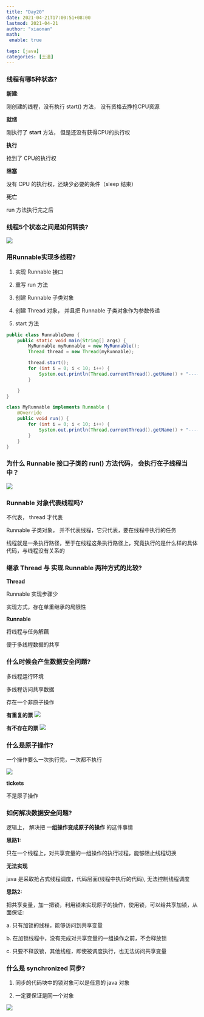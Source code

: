 ```yaml
---
title: "Day20"
date: 2021-04-21T17:00:51+08:00
lastmod: 2021-04-21
author: "xiaonan"
math:
 enable: true

tags: [java]
categories: [王道]
---
```


### 线程有哪5种状态?

**新建**: 

刚创建的线程，没有执行 start() 方法， 没有资格去挣抢CPU资源

**就绪**

刚执行了 **start** 方法， 但是还没有获得CPU的执行权

**执行**

抢到了 CPU的执行权

**阻塞**

没有 CPU 的执行权，还缺少必要的条件（sleep 结束）

**死亡**

run 方法执行完之后

### 线程5个状态之间是如何转换?

![](https://img.fengqigang.cn//img/20210421095335.png)

### 用Runnable实现多线程?

1. 实现 Runnable 接口

2. 重写 run 方法

3. 创建 Runnable 子类对象

4. 创建 Thread 对象， 并且把 Runnable 子类对象作为参数传递

5. start 方法 

```java
public class RunnableDemo {
    public static void main(String[] args) {
        MyRunnable myRunnable = new MyRunnable();
        Thread thread = new Thread(myRunnable);

        thread.start();
        for (int i = 0; i < 10; i++) {
            System.out.println(Thread.currentThread().getName() + "--------" + i);
        }

    }
}

class MyRunnable implements Runnable {
    @Override
    public void run() {
        for (int i = 0; i < 10; i++) {
            System.out.println(Thread.currentThread().getName() + "-------" + i);
        }
    }
}
```

### 为什么 Runnable 接口子类的 run() 方法代码， 会执行在子线程当中？

![](https://img.fengqigang.cn//img/20210421101452.png)

### Runnable 对象代表线程吗?

 不代表， thread 才代表

Runnable 子类对象， 并不代表线程，它只代表，要在线程中执行的任务

线程就是一条执行路径，至于在线程这条执行路径上，究竟执行的是什么样的具体代码，与线程没有关系的

### 继承 Thread 与 实现 Runnable 两种方式的比较?

**Thread**

Runnable 实现步骤少

实现方式，存在单重继承的局限性

**Runnable**

将线程与任务解藕

便于多线程数据的共享


### 什么时候会产生数据安全问题?

多线程运行环境

多线程访问共享数据

存在一个非原子操作

**有重复的票**
![](https://img.fengqigang.cn//img/20210421112502.png)

**有不存在的票**
![](https://img.fengqigang.cn//img/20210421113130.png)

### 什么是原子操作?

一个操作要么一次执行完，一次都不执行

![](https://img.fengqigang.cn//img/20210421112013.png)

**tickets**

不是原子操作

### 如何解决数据安全问题?

逻辑上， 解决把 **一组操作变成原子的操作** 的这件事情

**思路1:**

只在一个线程上，对共享变量的一组操作的执行过程，能够阻止线程切换

**无法实现** 

java 是采取抢占式线程调度，代码层面(线程中执行的代码), 无法控制线程调度

**思路2:**

把共享变量，加一把锁，利用锁来实现原子的操作，使用锁，可以给共享加锁，从面保证:

a. 只有加锁的线程，能够访问到共享变量

b. 在加锁线程中，没有完成对共享变量的一组操作之前，不会释放锁

c. 只要不释放锁，其他线程，即使被调度执行，也无法访问共享变量

### 什么是 **synchronized** 同步?

1. 同步的代码块中的锁对象可以是任意的 java 对象

2. 一定要保证是同一个对象


![](https://img.fengqigang.cn//img/20210421115103.png)



